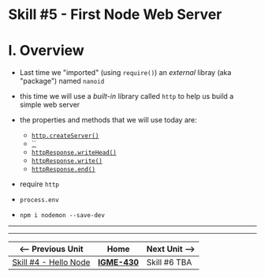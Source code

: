 # Skill #5 - First Node Web Server

# I. Overview

- Last time we "imported" (using `require()`) an *external* libray (aka "package") named `nanoid`
- this time we will use a *built-in* library called `http` to help us build a simple web server
- the properties and methods that we will use today are: 
  - [`http.createServer()`](https://nodejs.org/api/http.html#http_http_createserver_options_requestlistener)
  - [``]()
  - [`httpResponse.writeHead()`](https://nodejs.org/api/http.html#http_response_writehead_statuscode_statusmessage_headers)
  - [`httpResponse.write()`](https://nodejs.org/api/http.html#http_response_write_chunk_encoding_callback)
  - [`httpResponse.end()`](https://nodejs.org/api/http.html#http_request_end_data_encoding_callback)
  
- require `http`
- `process.env`
- `npm i nodemon --save-dev`


<hr><hr>

| <-- Previous Unit | Home | Next Unit -->
| --- | --- | --- 
|   [Skill #4 - Hello Node](4-hello-node.md) |  [**IGME-430**](../) | Skill #6 TBA
